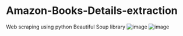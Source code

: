 # Amazon-Books-Details-extraction
Web scraping using python Beautiful Soup library
![image](https://user-images.githubusercontent.com/72199994/198371648-73ebc1b9-ce3d-4975-aedb-9a48fdf11e40.png)
![image](https://user-images.githubusercontent.com/72199994/198371735-cade4c16-857b-4ca8-ad01-b357af2b5697.png)

